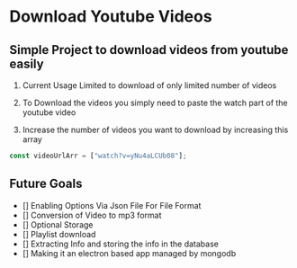 # Download Youtube Videos

## Simple Project to download videos from youtube easily

1. Current Usage Limited to download of only limited number of videos

2. To Download the videos you simply need to paste the watch part of the youtube video

3. Increase the number of videos you want to download by increasing this array

```js
const videoUrlArr = ["watch?v=yNu4aLCUb08"];
```

## Future Goals

- [] Enabling Options Via Json File For File Format
- [] Conversion of Video to mp3 format
- [] Optional Storage
- [] Playlist download
- [] Extracting Info and storing the info in the database
- [] Making it an electron based app managed by mongodb
